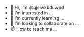 - 👋 Hi, I’m @qjeiwkbduwod
- 👀 I’m interested in ...
- 🌱 I’m currently learning ...
- 💞️ I’m looking to collaborate on ...
- 📫 How to reach me ...

<!---
qjeiwkbduwod/qjeiwkbduwod is a ✨ special ✨ repository because its `README.md` (this file) appears on your GitHub profile.
You can click the Preview link to take a look at your changes.
--->
